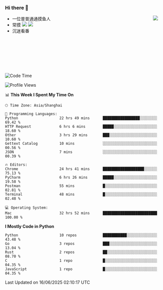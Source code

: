 ### Hi there 👋


<a href="https://github.com/yanlc39">
  <img align="right" src="https://github-readme-stats.vercel.app/api?username=yanlc39&show_icons=true&hide_border=true&icon_color=586069&title_color=a0a9af">
</a>

- 一位普普通通摸鱼人
- 常摸 ![](https://img.shields.io/badge/-Python-3e74a2?style=flat-square&logo=Python&logoColor=fff) ![](https://img.shields.io/badge/-C%2B%2B-brightgreen?style=flat-square)
- 沉迷看番



<br><br><br><br><br><br>


<!--START_SECTION:waka-->
![Code Time](http://img.shields.io/badge/Code%20Time-1%2C309%20hrs%2049%20mins-blue)

![Profile Views](http://img.shields.io/badge/Profile%20Views-6-blue)

📊 **This Week I Spent My Time On** 

```text
🕑︎ Time Zone: Asia/Shanghai

💬 Programming Languages: 
Python                   22 hrs 49 mins      █████████████████░░░░░░░░   69.42 % 
HTTP Request             6 hrs 6 mins        █████░░░░░░░░░░░░░░░░░░░░   18.60 % 
Other                    3 hrs 29 mins       ███░░░░░░░░░░░░░░░░░░░░░░   10.60 % 
Gettext Catalog          10 mins             ░░░░░░░░░░░░░░░░░░░░░░░░░   00.56 % 
JSON                     7 mins              ░░░░░░░░░░░░░░░░░░░░░░░░░   00.39 % 

🔥 Editors: 
Chrome                   24 hrs 41 mins      ███████████████████░░░░░░   75.13 % 
PyCharm                  6 hrs 26 mins       █████░░░░░░░░░░░░░░░░░░░░   19.58 % 
Postman                  55 mins             █░░░░░░░░░░░░░░░░░░░░░░░░   02.81 % 
Terminal                 48 mins             █░░░░░░░░░░░░░░░░░░░░░░░░   02.48 % 

💻 Operating System: 
Mac                      32 hrs 52 mins      █████████████████████████   100.00 % 
```

**I Mostly Code in Python** 

```text
Python                   10 repos            ███████████░░░░░░░░░░░░░░   43.48 % 
Go                       3 repos             ███░░░░░░░░░░░░░░░░░░░░░░   13.04 % 
Rust                     2 repos             ██░░░░░░░░░░░░░░░░░░░░░░░   08.70 % 
C                        1 repo              █░░░░░░░░░░░░░░░░░░░░░░░░   04.35 % 
JavaScript               1 repo              █░░░░░░░░░░░░░░░░░░░░░░░░   04.35 % 
```




 Last Updated on 16/06/2025 02:10:17 UTC
<!--END_SECTION:waka-->
